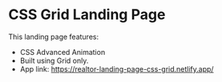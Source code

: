 # CSS Grid Landing Page

This landing page features:

-   CSS Advanced Animation
-   Built using Grid only.
-   App link: https://realtor-landing-page-css-grid.netlify.app/
